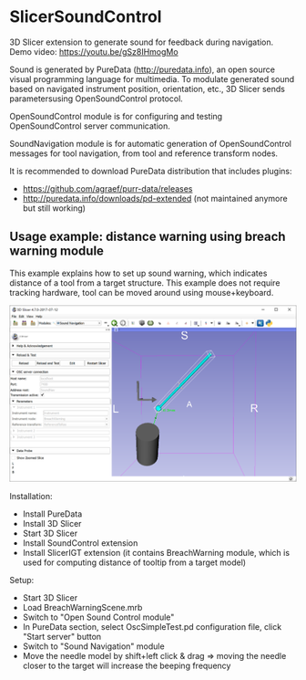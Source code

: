 # SlicerSoundControl

3D Slicer extension to generate sound for feedback during navigation. Demo video: https://youtu.be/gSz8IHmogMo

Sound is generated by PureData (http://puredata.info), an open source visual programming language for multimedia.
To modulate generated sound based on navigated instrument position, orientation, etc., 3D Slicer sends parametersusing OpenSoundControl protocol.

OpenSoundControl module is for configuring and testing OpenSoundControl server communication.

SoundNavigation module is for automatic generation of OpenSoundControl messages for tool navigation, from tool and reference transform nodes.

It is recommended to download PureData distribution that includes plugins:

- https://github.com/agraef/purr-data/releases
- http://puredata.info/downloads/pd-extended (not maintained anymore but still working)

## Usage example: distance warning using breach warning module

This example explains how to set up sound warning, which indicates distance of a tool from a target structure. This example does not require tracking hardware, tool can be moved around using mouse+keyboard.

![Sound navigation](SoundNavigation.png "Sound navigation example")

Installation:

- Install PureData
- Install 3D Slicer
- Start 3D Slicer
- Install SoundControl extension
- Install SlicerIGT extension (it contains BreachWarning module, which is used for computing distance of tooltip from a target model)

Setup:

- Start 3D Slicer
- Load BreachWarningScene.mrb
- Switch to "Open Sound Control module"
- In PureData section, select OscSimpleTest.pd configuration file, click "Start server" button
- Switch to "Sound Navigation" module
- Move the needle model by shift+left click & drag => moving the needle closer to the target will increase the beeping frequency
